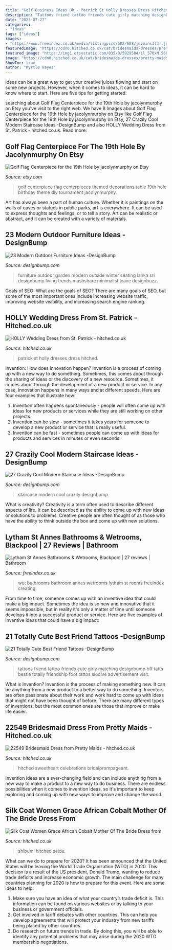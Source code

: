 ```yaml
---
title: "Golf Business Ideas Uk - Patrick St Holly Dresses Dress Hitched"
description: "Tattoos friend tattoo friends cute girly matching designbump bff tatts bestie totally friendship foot tattos slodive advertisement visit"
date: "2023-07-27"
categories:
- "ideas"
tags: ["ideas"]
images:
- "https://www.freeindex.co.uk/media/listingpics/602/688/jevoins3(3).jpg"
featuredImage: "https://cdn0.hitched.co.uk/cat/bridesmaids-dresses/pretty-maids/22549--mfvo421211.jpg"
featured_image: "https://img1.etsystatic.com/035/0/5929584/il_570xN.568926829_rg4h.jpg"
image: "https://cdn0.hitched.co.uk/cat/bridesmaids-dresses/pretty-maids/22549--mfvo421211.jpg"
ShowToc: true
author: "Myrtle Hayes"
---
```



Ideas can be a great way to get your creative juices flowing and start on some new projects. However, when it comes to ideas, it can be hard to know where to start. Here are five tips for getting started: 

	

		
searching about Golf Flag Centerpiece for the 19th Hole by jacolynmurphy on Etsy you've visit to the right web. We have 8 Images about Golf Flag Centerpiece for the 19th Hole by jacolynmurphy on Etsy like Golf Flag Centerpiece for the 19th Hole by jacolynmurphy on Etsy, 27 Crazily Cool Modern Staircase Ideas -DesignBump and also HOLLY Wedding Dress from St. Patrick - hitched.co.uk. Read more:
		
    
## Golf Flag Centerpiece For The 19th Hole By Jacolynmurphy On Etsy

<img loading=lazy src="https://img1.etsystatic.com/035/0/5929584/il_570xN.568926829_rg4h.jpg" onerror="this.onerror=null;this.src='https://tse3.mm.bing.net/th?id=OIP.m4PJL_Jzwjm_SDZFtpd5cgHaMF&amp;pid=15.1';" alt="Golf Flag Centerpiece for the 19th Hole by jacolynmurphy on Etsy">

_Source: etsy.com_

>golf centerpiece flag centerpieces themed decorations table 19th hole birthday theme diy tournament jacolynmurphy. 

	

Art has always been a part of human culture. Whether it is paintings on the walls of caves or statues in public parks, art is everywhere. It can be used to express thoughts and feelings, or to tell a story. Art can be realistic or abstract, and it can be created with a variety of materials.

    
## 23 Modern Outdoor Furniture Ideas -DesignBump

<img loading=lazy src="https://cdn.designbump.com/wp-content/uploads/2015/08/Sivicus_outdoor-558-Edit.jpeg" onerror="this.onerror=null;this.src='https://tse1.mm.bing.net/th?id=OIP.zJZOBtH4dL5k8sm6vfJzDAHaE8&amp;pid=15.1';" alt="23 Modern Outdoor Furniture Ideas -DesignBump">

_Source: designbump.com_

>furniture outdoor garden modern outside winter seating lanka sri designbump living trends mashshare minimalist leave designbuzz. 

	

Goals of SEO: What are the goals of SEO?
There are many goals of SEO, but some of the most important ones include increasing website traffic, improving website visibility, and increasing search engine ranking.

    
## HOLLY Wedding Dress From St. Patrick - Hitched.co.uk

<img loading=lazy src="https://cdn0.hitched.co.uk/cat/wedding-dresses/st-patrick/holly--mfvo474157.jpg" onerror="this.onerror=null;this.src='https://tse3.mm.bing.net/th?id=OIP.OQOFGv-ZnCSCSbK78JbsAAHaKe&amp;pid=15.1';" alt="HOLLY Wedding Dress from St. Patrick - hitched.co.uk">

_Source: hitched.co.uk_

>patrick st holly dresses dress hitched. 

	

Invention: How does innovation happen?
Invention is a process of coming up with a new way to do something. Sometimes, this comes about through the sharing of ideas or the discovery of a new resource. Sometimes, it comes about through the development of a new product or service.
In any case, innovation happens in many ways and at different speeds. Here are four examples that illustrate how: 

1) Invention often happens spontaneously - people will often come up with ideas for new products or services while they are still working on other projects. 
2) Invention can be slow - sometimes it takes years for someone to develop a new product or service that is really useful. 
3) Invention can be fast - sometimes people can come up with ideas for products and services in minutes or even seconds.

    
## 27 Crazily Cool Modern Staircase Ideas -DesignBump

<img loading=lazy src="https://cdn.designbump.com/wp-content/uploads/2015/12/most-Incredible-Contemporary-Staircase-Inspiration-26.jpg" onerror="this.onerror=null;this.src='https://tse2.mm.bing.net/th?id=OIP.FWC13Wa9vwxV0aSlyqwkogHaJn&amp;pid=15.1';" alt="27 Crazily Cool Modern Staircase Ideas -DesignBump">

_Source: designbump.com_

>staircase modern cool crazily designbump. 

	

What is creativity?
Creativity is a term often used to describe different aspects of life. It can be described as the ability to come up with new ideas or solutions to problems. Creative people are often thought of as those who have the ability to think outside the box and come up with new solutions.

    
## Lytham St Annes Bathrooms &amp; Wetrooms, Blackpool | 27 Reviews | Bathroom

<img loading=lazy src="https://www.freeindex.co.uk/media/listingpics/602/688/jevoins3(3).jpg" onerror="this.onerror=null;this.src='https://tse1.mm.bing.net/th?id=OIP.ACjnn2co_Pn7Ie-eUMK9fgHaFj&amp;pid=15.1';" alt="Lytham St Annes Bathrooms &amp; Wetrooms, Blackpool | 27 reviews | Bathroom">

_Source: freeindex.co.uk_

>wet bathrooms bathroom annes wetrooms lytham st rooms freeindex creating. 

	

From time to time, someone comes up with an inventive idea that could make a big impact. Sometimes the idea is so new and innovative that it seems impossible, but in reality it's only a matter of time until someone develops it into a successful product or service. Here are five examples of inventive ideas that could have a big impact: 

    
## 21 Totally Cute Best Friend Tattoos -DesignBump

<img loading=lazy src="https://designbump.com/wp-content/uploads/2015/11/best-friends-tattoo.jpg" onerror="this.onerror=null;this.src='https://tse4.mm.bing.net/th?id=OIP.Xh9hqt6KbHRu_g-VlZqB3QHaFj&amp;pid=15.1';" alt="21 Totally Cute Best Friend Tattoos -DesignBump">

_Source: designbump.com_

>tattoos friend tattoo friends cute girly matching designbump bff tatts bestie totally friendship foot tattos slodive advertisement visit. 

	

What is Invention?
Invention is the process of making something new. It can be anything from a new product to a better way to do something. Inventors are often passionate about their work and work hard to come up with ideas that might not have been thought of before. There are many different types of inventions, but the most common ones are those that improve or make life easier.

    
## 22549 Bridesmaid Dress From Pretty Maids - Hitched.co.uk

<img loading=lazy src="https://cdn0.hitched.co.uk/cat/bridesmaids-dresses/pretty-maids/22549--mfvo421211.jpg" onerror="this.onerror=null;this.src='https://tse2.mm.bing.net/th?id=OIP.G1txXJkCqFMX2Un1Gb_x9AHaJ4&amp;pid=15.1';" alt="22549 Bridesmaid Dress from Pretty Maids - hitched.co.uk">

_Source: hitched.co.uk_

>hitched sweetheart celebrations bridalprompageant. 

	

Invention ideas are a ever-changing field and can include anything from a new way to make a product to a new way to do business. There are endless possibilities when it comes to invention ideas, so it's important to keep exploring and coming up with new ways to improve and change the world.

    
## Silk Coat Women Grace African Cobalt Mother Of The Bride Dress From

<img loading=lazy src="https://cdn0.hitched.co.uk/cat/mother-of-the-bride/shibumi/silk-coat-women-grace-african-cobalt--mfvo426155.jpg" onerror="this.onerror=null;this.src='https://tse1.mm.bing.net/th?id=OIP.A2nKhyYLsmD2XJ1EWKlM2QHaLH&amp;pid=15.1';" alt="Silk Coat Women Grace African Cobalt Mother Of The Bride Dress from">

_Source: hitched.co.uk_

>shibumi hitched seide. 

	

What can we do to prepare for 2020?
It has been announced that the United States will be leaving the World Trade Organization (WTO) in 2020. This decision is a result of the US president, Donald Trump, wanting to reduce trade deficits and increase economic growth. The main challenge for many countries planning for 2020 is how to prepare for this event. Here are some ideas to help: 
1. Make sure you have an idea of what your country’s trade deficit is. This information can be found on various websites or by talking to your business or government officials. 
2. Get involved in tariff debates with other countries. This can help you develop agreements that will protect your industry from new tariffs being placed by other countries. 
3. Do research on future trends in trade. By doing this, you will be able to identify any potential problems that may arise during the 2020 WTO membership negotiations.

